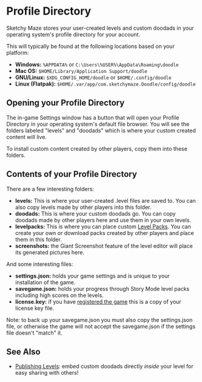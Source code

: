 # Profile Directory

Sketchy Maze stores your user-created levels and custom doodads in your operating system's profile directory for your account.

This will typically be found at the following locations based on your platform:

*   **Windows:** `%APPDATA%` or `C:\Users\%USER%\AppData\Roaming\doodle`
*   **Mac OS:** `$HOME/Library/Application Support/doodle`
*   **GNU/Linux:** `$XDG_CONFIG_HOME/doodle` or `$HOME/.config/doodle`
*   **Linux (Flatpak):** `$HOME/.var/app/com.sketchymaze.Doodle/config/doodle`

## Opening your Profile Directory

The in-game Settings window has a button that will open your Profile Directory in your operating system's default file browser. You will see the folders labeled "levels" and "doodads" which is where your custom created content will live.

To install custom content created by other players, copy them into these folders.

## Contents of your Profile Directory

There are a few interesting folders:

*   **levels:** This is where your user-created .level files are saved to. You can also copy levels made by other players into this folder.
*   **doodads:** This is where your custom doodads go. You can copy doodads made by other players here and use them in your own levels.
*   **levelpacks:** This is where you can place custom [Level Packs](custom-levels/levelpacks.md). You can create your own or download packs created by other players and place them in this folder.
*   **screenshots:** the Giant Screenshot feature of the level editor will place its generated pictures here.

And some interesting files:

*   **settings.json:** holds your game settings and is unique to your installation of the game.
*   **savegame.json:** holds your progress through Story Mode level packs including high scores on the levels.
*   **license.key:** if you have [registered the game](register.md) this is a copy of your license key file.

Note: to back up your savegame.json you must also copy the settings.json file, or otherwise the game will not accept the savegame.json if the settings file doesn't "match" it.

## See Also

*   [Publishing Levels](custom-levels/publishing.md): embed custom doodads directly _inside_ your level for easy sharing with others!
